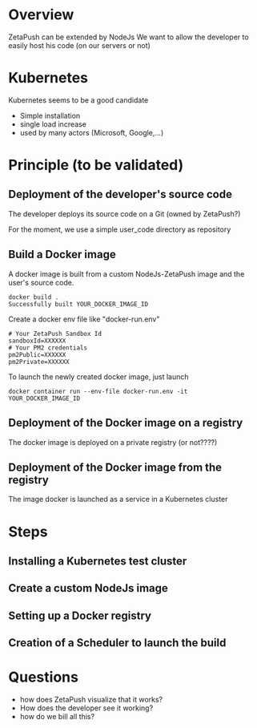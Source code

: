 # Overview

ZetaPush can be extended by NodeJs
We want to allow the developer to easily host his code (on our servers or not)

# Kubernetes

Kubernetes seems to be a good candidate
* Simple installation
* single load increase
* used by many actors (Microsoft, Google,...)

# Principle (to be validated)

## Deployment of the developer's source code
The developer deploys its source code on a Git (owned by ZetaPush?)

For the moment, we use a simple user_code directory as repository

## Build a Docker image
A docker image is built from a custom NodeJs-ZetaPush image and the user's source code.

```console
docker build .
Successfully built YOUR_DOCKER_IMAGE_ID
```
Create a docker env file like "docker-run.env"

```
# Your ZetaPush Sandbox Id
sandboxId=XXXXXX
# Your PM2 credentials
pm2Public=XXXXXX
pm2Private=XXXXXX
```


To launch the newly created docker image, just launch
```console
docker container run --env-file docker-run.env -it YOUR_DOCKER_IMAGE_ID
```


## Deployment of the Docker image on a registry
The docker image is deployed on a private registry (or not????)

## Deployment of the Docker image from the registry
The image docker is launched as a service in a Kubernetes cluster

# Steps

## Installing a Kubernetes test cluster

## Create a custom NodeJs image

## Setting up a Docker registry

## Creation of a Scheduler to launch the build

# Questions

* how does ZetaPush visualize that it works?
* How does the developer see it working?
* how do we bill all this?
